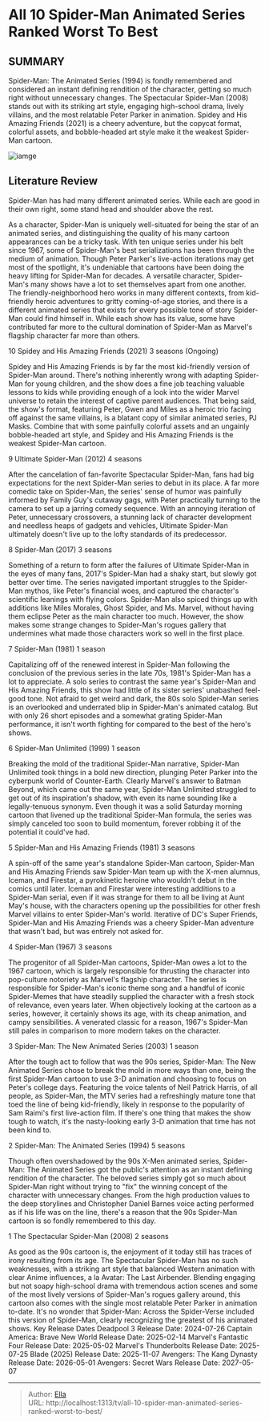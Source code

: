 # All 10 Spider-Man Animated Series Ranked Worst To Best


## SUMMARY 


 Spider-Man: The Animated Series (1994) is fondly remembered and considered an instant defining rendition of the character, getting so much right without unnecessary changes. 
 The Spectacular Spider-Man (2008) stands out with its striking art style, engaging high-school drama, lively villains, and the most relatable Peter Parker in animation. 
 Spidey and His Amazing Friends (2021) is a cheery adventure, but the copycat format, colorful assets, and bobble-headed art style make it the weakest Spider-Man cartoon. 

![iamge](https://static1.srcdn.com/wordpress/wp-content/uploads/2022/08/A-split-screen-of-animated-Spider-Man-shows.jpg)

## Literature Review
Spider-Man has had many different animated series. While each are good in their own right, some stand head and shoulder above the rest.




As a character, Spider-Man is uniquely well-situated for being the star of an animated series, and distinguishing the quality of his many cartoon appearances can be a tricky task. With ten unique series under his belt since 1967, some of Spider-Man&#39;s best serializations has been through the medium of animation. Though Peter Parker&#39;s live-action iterations may get most of the spotlight, it&#39;s undeniable that cartoons have been doing the heavy lifting for Spider-Man for decades.
A versatile character, Spider-Man&#39;s many shows have a lot to set themselves apart from one another. The friendly-neighborhood hero works in many different contexts, from kid-friendly heroic adventures to gritty coming-of-age stories, and there is a different animated series that exists for every possible tone of story Spider-Man could find himself in. While each show has its value, some have contributed far more to the cultural domination of Spider-Man as Marvel&#39;s flagship character far more than others.









 








 10  Spidey and His Amazing Friends (2021) 
3 seasons (Ongoing)


 







Spidey and His Amazing Friends is by far the most kid-friendly version of Spider-Man around. There&#39;s nothing inherently wrong with adapting Spider-Man for young children, and the show does a fine job teaching valuable lessons to kids while providing enough of a look into the wider Marvel universe to retain the interest of captive parent audiences. That being said, the show&#39;s format, featuring Peter, Gwen and Miles as a heroic trio facing off against the same villains, is a blatant copy of similar animated series, PJ Masks. Combine that with some painfully colorful assets and an ungainly bobble-headed art style, and Spidey and His Amazing Friends is the weakest Spider-Man cartoon.





 9  Ultimate Spider-Man (2012) 
4 seasons
        

After the cancelation of fan-favorite Spectacular Spider-Man, fans had big expectations for the next Spider-Man series to debut in its place. A far more comedic take on Spider-Man, the series&#39; sense of humor was painfully informed by Family Guy&#39;s cutaway gags, with Peter practically turning to the camera to set up a jarring comedy sequence. With an annoying iteration of Peter, unnecessary crossovers, a stunning lack of character development and needless heaps of gadgets and vehicles, Ultimate Spider-Man ultimately doesn&#39;t live up to the lofty standards of its predecessor.





 8  Spider-Man (2017) 
3 seasons
        

Something of a return to form after the failures of Ultimate Spider-Man in the eyes of many fans, 2017&#39;s Spider-Man had a shaky start, but slowly got better over time. The series navigated important struggles to the Spider-Man mythos, like Peter&#39;s financial woes, and captured the character&#39;s scientific leanings with flying colors. Spider-Man also spiced things up with additions like Miles Morales, Ghost Spider, and Ms. Marvel, without having them eclipse Peter as the main character too much. However, the show makes some strange changes to Spider-Man&#39;s rogues gallery that undermines what made those characters work so well in the first place.





 7  Spider-Man (1981) 
1 season
        

Capitalizing off of the renewed interest in Spider-Man following the conclusion of the previous series in the late 70s, 1981&#39;s Spider-Man has a lot to appreciate. A solo series to contrast the same year&#39;s Spider-Man and His Amazing Friends, this show had little of its sister series&#39; unabashed feel-good tone. Not afraid to get weird and dark, the 80s solo Spider-Man series is an overlooked and underrated blip in Spider-Man&#39;s animated catalog. But with only 26 short episodes and a somewhat grating Spider-Man performance, it isn&#39;t worth fighting for compared to the best of the hero&#39;s shows.





 6  Spider-Man Unlimited (1999) 
1 season


 







Breaking the mold of the traditional Spider-Man narrative, Spider-Man Unlimited took things in a bold new direction, plunging Peter Parker into the cyberpunk world of Counter-Earth. Clearly Marvel&#39;s answer to Batman Beyond, which came out the same year, Spider-Man Unlimited struggled to get out of its inspiration&#39;s shadow, with even its name sounding like a legally-tenuous synonym. Even though it was a solid Saturday morning cartoon that livened up the traditional Spider-Man formula, the series was simply canceled too soon to build momentum, forever robbing it of the potential it could&#39;ve had.





 5  Spider-Man and His Amazing Friends (1981) 
3 seasons
        

A spin-off of the same year&#39;s standalone Spider-Man cartoon, Spider-Man and His Amazing Friends saw Spider-Man team up with the X-men alumnus, Iceman, and Firestar, a pyrokinetic heroine who wouldn&#39;t debut in the comics until later. Iceman and Firestar were interesting additions to a Spider-Man serial, even if it was strange for them to all be living at Aunt May&#39;s house, with the characters opening up the possibilities for other fresh Marvel villains to enter Spider-Man&#39;s world. Iterative of DC&#39;s Super Friends, Spider-Man and His Amazing Friends was a cheery Spider-Man adventure that wasn&#39;t bad, but was entirely not asked for.





 4  Spider-Man (1967) 
3 seasons
        

The progenitor of all Spider-Man cartoons, Spider-Man owes a lot to the 1967 cartoon, which is largely responsible for thrusting the character into pop-culture notoriety as Marvel&#39;s flagship character. The series is responsible for Spider-Man&#39;s iconic theme song and a handful of iconic Spider-Memes that have steadily supplied the character with a fresh stock of relevance, even years later. When objectively looking at the cartoon as a series, however, it certainly shows its age, with its cheap animation, and campy sensibilities. A venerated classic for a reason, 1967&#39;s Spider-Man still pales in comparison to more modern takes on the character.





 3  Spider-Man: The New Animated Series (2003) 
1 season
        

After the tough act to follow that was the 90s series, Spider-Man: The New Animated Series chose to break the mold in more ways than one, being the first Spider-Man cartoon to use 3-D animation and choosing to focus on Peter&#39;s college days. Featuring the voice talents of Neil Patrick Harris, of all people, as Spider-Man, the MTV series had a refreshingly mature tone that toed the line of being kid-friendly, likely in response to the popularity of Sam Raimi&#39;s first live-action film. If there&#39;s one thing that makes the show tough to watch, it&#39;s the nasty-looking early 3-D animation that time has not been kind to.





 2  Spider-Man: The Animated Series (1994) 
5 seasons


 







Though often overshadowed by the 90s X-Men animated series, Spider-Man: The Animated Series got the public&#39;s attention as an instant defining rendition of the character. The beloved series simply got so much about Spider-Man right without trying to &#34;fix&#34; the winning concept of the character with unnecessary changes. From the high production values to the deep storylines and Christopher Daniel Barnes voice acting performed as if his life was on the line, there&#39;s a reason that the 90s Spider-Man cartoon is so fondly remembered to this day.





 1  The Spectacular Spider-Man (2008) 
2 seasons
        

As good as the 90s cartoon is, the enjoyment of it today still has traces of irony resulting from its age. The Spectacular Spider-Man has no such weaknesses, with a striking art style that balanced Western animation with clear Anime influences, a la Avatar: The Last Airbender. Blending engaging but not soapy high-school drama with tremendous action scenes and some of the most lively versions of Spider-Man&#39;s rogues gallery around, this cartoon also comes with the single most relatable Peter Parker in animation to-date. It&#39;s no wonder that Spider-Man: Across the Spider-Verse included this version of Spider-Man, clearly recognizing the greatest of his animated shows.
   Key Release Dates             Deadpool 3 Release Date: 2024-07-26                   Captain America: Brave New World Release Date: 2025-02-14                  Marvel&#39;s Fantastic Four Release Date: 2025-05-02                  Marvel&#39;s Thunderbolts Release Date: 2025-07-25                  Blade (2025) Release Date: 2025-11-07                  Avengers: The Kang Dynasty  Release Date: 2026-05-01                   Avengers: Secret Wars Release Date: 2027-05-07      

---

> Author: [Ella](https://instagram.hk.cn/)  
> URL: http://localhost:1313/tv/all-10-spider-man-animated-series-ranked-worst-to-best/  

